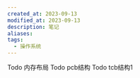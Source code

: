 ```yaml
---
created_at: 2023-09-13
modified_at: 2023-09-13
description: 笔记
aliases: 
tags:
  - 操作系统
---
```

Todo 内存布局
Todo pcb结构
Todo tcb结构1